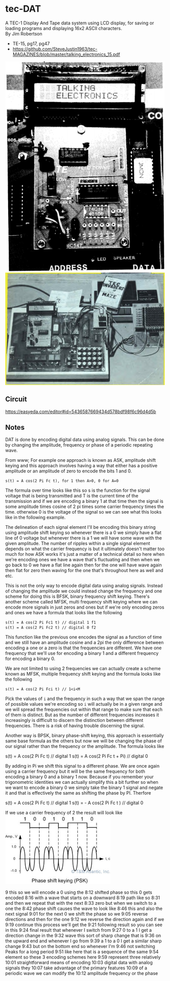 # tec-DAT
A TEC-1 Display And Tape data system using LCD display, for saving or loading programs and displaying 16x2 ASCII characters.  
By Jim Robertson

- TE-15, pg17, pg47
- https://github.com/SteveJustin1963/tec-MAGAZINES/blob/master/talking_electronics_15.pdf


![](https://github.com/SteveJustin1963/tec-DAT/blob/master/pics/ccxx33.png)
![](https://github.com/SteveJustin1963/tec-DAT/blob/master/pics/ccvv55.png)


## Circuit
https://easyeda.com/editor#id=5436587669434d578bdf98f6c96d4d5b


## Notes
DAT is done by encoding digital data using analog signals. This can be done by changing the amplitude, frequency or phase of a periodic repeating wave.

From www;
For example one approach is known as ASK, amplitude shift keying and this approach involves having a way that either has a positive amplitude or an amplitude of zero to encode the bits 1 and 0. 
```
s(t) = A cos(2 Pi Fc t), for 1 then A>0, 0 for A=0
```
The formula over time looks like this so s is the function for the signal voltage that is being transmitted and T is the current time of the transmission and if we are encoding a binary 1 at that time then the signal is some amplitude times cosine of 2 pi times some carrier frequency times the time. otherwise 0 is the voltage of
the signal so we can see what this looks like in the following example.

The delineation of each signal element I'll be encoding this binary string using amplitude shift keying so whenever there is a 0 we simply have a flat line of 0 voltage but whenever there is a 1 we will have some wave with the given amplitude. The number of ripples within a single signal element depends on what the carrier frequency is but it ultimately doesn't matter too much for how ASK works it's just a matter of a technical detail so here when we're encoding ones we have a wave that's fluctuating and then when we go back to 0 we have a flat line again then for the one will have wave again then flat for zero then waving for the one that's throughout here as well and etc.

This is not the only way to encode digital data using analog signals. Instead of changing the amplitude we could instead change the frequency and one scheme for doing this is BFSK, binary frequency shift keying. There's another scheme called MFSK, multi frequency shift keying where we can encode more signals in just zeros and ones but if we're only encoding zeros and ones we have a formula that looks like the following
```
s(t) = A cos(2 Pi Fc1 t) // digital 1 f1
s(t) = A cos(2 Pi Fc2 t) // digital 0 f2
```
This function like the previous one encodes the signal as a function of time and we still have an amplitude cosine and a 2pi the only difference between encoding a one or a zero is that the frequencies are different. We have one frequency that we'll use for encoding a binary 1 and a different frequency for encoding a binary 0.

We are not limited to using 2 frequencies we can actually create a scheme known as MFSK, multiple frequency shift keying and the formula looks like the following
```
s(t) = A cos(2 Pi Fci t) // 1<i<M 
```
Pick the values of `i` and the frequency in such a way that we span the range of possible values we're encoding so `i` will actually be in a given range and we will spread the frequencies out within that range to make sure that each of them is distinct. But as the number of different frequencies increases it increasingly is difficult to discern the distinction between different frequencies. There is a risk of having trouble discerning the signal.


Another way is BPSK, binary phase-shift keying, this approach is essentially same base formula as the others but now we will be changing the phase of our signal rather than the frequency or the amplitude. The formula looks like 

s(t) = A cos(2 Pi Fc t)      // digital 1 
s(t) = A cos(2 Pi Fc t + Pi) // digital 0

By adding in Pi we shift this signal to a different phase. We are once again using a carrier frequency but it will be the same frequency for both encoding a binary 0 and a binary 1 now. Because if you remember your trigonometric identities we can actually simplify this a bit further so when we want to encode a binary 0 we simply take the binary 1 signal and negate it and that is effectively the same as shifting the phase by PI. Therfore

s(t) =   A cos(2 Pi Fc t)  // digital 1 
s(t) = - A cos(2 Pi Fc t ) // digital 0

If we use a carrier frequency of 2 the result will look like
![](https://github.com/SteveJustin1963/tec-DAT/blob/master/pics/bpsk.jpg)



9
this so we will encode a 0 using the
8:12
shifted phase so this 0 gets encoded
8:16
with a wave that starts on a downward
8:19
path like so
8:31
and then we repeat that with the next
8:33
zero but when we switch to a one the
8:42
phase shift causes the wave to look like
8:46
this and also the next signal
9:01
for the next 0 we shift the phase so we
9:05
reverse directions and then for the one
9:12
we reverse the direction again and if we
9:19
continue this process we'll get the
9:21
following result so you can see in this
9:24
final result that whenever I switch from
9:27
0 to a 1 I get a direction change in the
9:32
wave this sort of sharp change that is
9:36
on the upward end and whenever I go from
9:39
a 1 to a 0 I get a similar sharp change
9:43
but on the bottom end so whenever I'm
9:46
not switching Peaks for a long period
9:51
like here that is a sequence of the same
9:54
element so these 3 encoding schemes here
9:59
represent three relatively
10:01
straightforward means of encoding
10:03
digital data with analog signals they
10:07
take advantage of the primary features
10:09
of a periodic wave we can modify the
10:12
amplitude frequency or the phase

